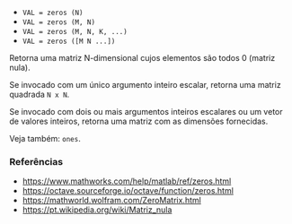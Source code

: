 * `VAL = zeros (N)`
* `VAL = zeros (M, N)`
* `VAL = zeros (M, N, K, ...)`
* `VAL = zeros ([M N ...])`

Retorna uma matriz N-dimensional cujos elementos são todos 0 (matriz nula).

Se invocado com um único argumento inteiro escalar, retorna uma matriz quadrada `N x N`.

Se invocado com dois ou mais argumentos inteiros escalares ou um vetor
de valores inteiros, retorna uma matriz com as dimensões fornecidas.

Veja também: `ones`.

### Referências

* https://www.mathworks.com/help/matlab/ref/zeros.html
* https://octave.sourceforge.io/octave/function/zeros.html
* https://mathworld.wolfram.com/ZeroMatrix.html
* https://pt.wikipedia.org/wiki/Matriz_nula
